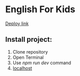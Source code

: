  # English For Kids
 
[Deploy link](https://zanchess-english-for-kids.netlify.app/)

## Install project:

1. Clone repository
2. Open Terminal
3. Use _npm run dev_ command
4. [localhost](http://localhost:8080/)

